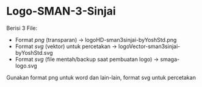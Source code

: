 # Logo-SMAN-3-Sinjai

Berisi 3 File:
- Format *png* (transparan) -> logoHD-sman3sinjai-byYoshStd.png
- Format *svg* (vektor) untuk percetakan -> logoVector-sman3sinjai-byYoshStd.svg
- Format *svg* (file mentah/backup saat pembuatan logo) -> smaga-logo.svg


Gunakan format png untuk word dan lain-lain, format svg untuk percetakan
